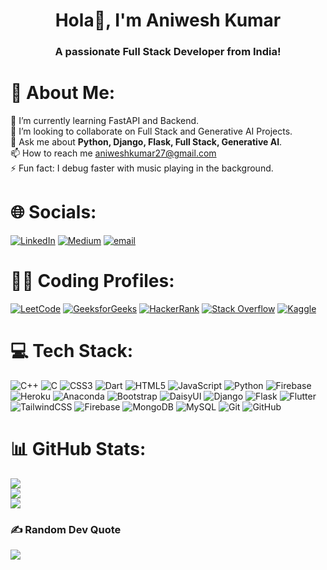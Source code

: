 <!--
**themaverick27/themaverick27** is a ✨ _special_ ✨ repository because its `README.md` (this file) appears on your GitHub profile.

Here are some ideas to get you started:

- 🔭 I’m currently working on ...
- 🌱 I’m currently learning ...
- 👯 I’m looking to collaborate on ...
- 🤔 I’m looking for help with ...
- 💬 Ask me about ...
- 📫 How to reach me: ...
- 😄 Pronouns: ...
- ⚡ Fun fact: ...
-->
<h1 align="center"> <b>Hola👋, I'm Aniwesh Kumar</b></h1>
<h3 align="center">A passionate <b>Full Stack Developer</b> from India!</h3>


# 👤 About Me:
🌱 I’m currently learning FastAPI and Backend.<br>
👯 I’m looking to collaborate on Full Stack and Generative AI Projects.<br>
💬 Ask me about <b>Python, Django, Flask, Full Stack, Generative AI</b>.<br>
📫 How to reach me aniweshkumar27@gmail.com <br>
⚡ Fun fact: I debug faster with music playing in the background. <br>

# 🌐 Socials:
[![LinkedIn](https://img.shields.io/badge/LinkedIn-%230077B5.svg?logo=linkedin&logoColor=white)](https://linkedin.com/in/aniweshkumar27) [![Medium](https://img.shields.io/badge/Medium-12100E?logo=medium&logoColor=white)](https://medium.com/@@aniweshkumar27) [![email](https://img.shields.io/badge/Email-D14836?logo=gmail&logoColor=white)](mailto:aniweshkumar27@gmail.com) 

# 🧑‍💻 Coding Profiles:
[![LeetCode](https://img.shields.io/badge/LeetCode-%23FFA116.svg?logo=leetcode&logoColor=black)](https://leetcode.com/u/themaverick27/) 
[![GeeksforGeeks](https://img.shields.io/badge/GeeksforGeeks-%2300C853.svg?logo=geeksforgeeks&logoColor=white)](https://www.geeksforgeeks.org/user/themaverick27/) 
[![HackerRank](https://img.shields.io/badge/HackerRank-%232EC866.svg?logo=hackerrank&logoColor=white)](https://www.hackerrank.com/profile/aniweshkumar27) 
[![Stack Overflow](https://img.shields.io/badge/StackOverflow-FE7A16.svg?logo=stackoverflow&logoColor=white)](https://stackoverflow.com/users/30702873/aniwesh-kumar) 
[![Kaggle](https://img.shields.io/badge/Kaggle-20BEFF.svg?logo=kaggle&logoColor=white)](https://www.kaggle.com/aniweshkumar)

<!--
# 👨🏻‍💻 Connect With Me:
<p align="left">
<a href="https://linkedin.com/in/https://www.linkedin.com/in/aniweshkumar27/" target="blank"><img align="center" src="https://raw.githubusercontent.com/rahuldkjain/github-profile-readme-generator/master/src/images/icons/Social/linked-in-alt.svg" alt="https://www.linkedin.com/in/aniweshkumar27/" height="30" width="40" /></a>
<a href="https://stackoverflow.com/users/https://stackoverflow.com/users/30702873/aniwesh-kumar" target="blank"><img align="center" src="https://raw.githubusercontent.com/rahuldkjain/github-profile-readme-generator/master/src/images/icons/Social/stack-overflow.svg" alt="https://stackoverflow.com/users/30702873/aniwesh-kumar" height="30" width="40" /></a>
<a href="https://kaggle.com/aniweshkumar" target="blank"><img align="center" src="https://raw.githubusercontent.com/rahuldkjain/github-profile-readme-generator/master/src/images/icons/Social/kaggle.svg" alt="aniweshkumar" height="30" width="40" /></a>
<a href="https://medium.com/@aniweshkumar27" target="blank"><img align="center" src="https://raw.githubusercontent.com/rahuldkjain/github-profile-readme-generator/master/src/images/icons/Social/medium.svg" alt="@aniweshkumar27" height="30" width="40" /></a>
<a href="https://www.hackerrank.com/https://www.hackerrank.com/profile/aniweshkumar27" target="blank"><img align="center" src="https://raw.githubusercontent.com/rahuldkjain/github-profile-readme-generator/master/src/images/icons/Social/hackerrank.svg" alt="https://www.hackerrank.com/profile/aniweshkumar27" height="30" width="40" /></a>
<a href="https://www.leetcode.com/https://leetcode.com/u/themaverick27/" target="blank"><img align="center" src="https://raw.githubusercontent.com/rahuldkjain/github-profile-readme-generator/master/src/images/icons/Social/leet-code.svg" alt="https://leetcode.com/u/themaverick27/" height="30" width="40" /></a>
<a href="https://auth.geeksforgeeks.org/user/https://www.geeksforgeeks.org/user/themaverick27/" target="blank"><img align="center" src="https://raw.githubusercontent.com/rahuldkjain/github-profile-readme-generator/master/src/images/icons/Social/geeks-for-geeks.svg" alt="https://www.geeksforgeeks.org/user/themaverick27/" height="30" width="40" /></a>
</p>
-->

# 💻 Tech Stack:
![C++](https://img.shields.io/badge/c++-%2300599C.svg?style=for-the-badge&logo=c%2B%2B&logoColor=white) ![C](https://img.shields.io/badge/c-%2300599C.svg?style=for-the-badge&logo=c&logoColor=white) ![CSS3](https://img.shields.io/badge/css3-%231572B6.svg?style=for-the-badge&logo=css3&logoColor=white) ![Dart](https://img.shields.io/badge/dart-%230175C2.svg?style=for-the-badge&logo=dart&logoColor=white) ![HTML5](https://img.shields.io/badge/html5-%23E34F26.svg?style=for-the-badge&logo=html5&logoColor=white) ![JavaScript](https://img.shields.io/badge/javascript-%23323330.svg?style=for-the-badge&logo=javascript&logoColor=%23F7DF1E) ![Python](https://img.shields.io/badge/python-3670A0?style=for-the-badge&logo=python&logoColor=ffdd54) ![Firebase](https://img.shields.io/badge/firebase-%23039BE5.svg?style=for-the-badge&logo=firebase) ![Heroku](https://img.shields.io/badge/heroku-%23430098.svg?style=for-the-badge&logo=heroku&logoColor=white) ![Anaconda](https://img.shields.io/badge/Anaconda-%2344A833.svg?style=for-the-badge&logo=anaconda&logoColor=white) ![Bootstrap](https://img.shields.io/badge/bootstrap-%238511FA.svg?style=for-the-badge&logo=bootstrap&logoColor=white) ![DaisyUI](https://img.shields.io/badge/daisyui-5A0EF8?style=for-the-badge&logo=daisyui&logoColor=white) ![Django](https://img.shields.io/badge/django-%23092E20.svg?style=for-the-badge&logo=django&logoColor=white) ![Flask](https://img.shields.io/badge/flask-%23000.svg?style=for-the-badge&logo=flask&logoColor=white) ![Flutter](https://img.shields.io/badge/Flutter-%2302569B.svg?style=for-the-badge&logo=Flutter&logoColor=white) ![TailwindCSS](https://img.shields.io/badge/tailwindcss-%2338B2AC.svg?style=for-the-badge&logo=tailwind-css&logoColor=white) ![Firebase](https://img.shields.io/badge/firebase-a08021?style=for-the-badge&logo=firebase&logoColor=ffcd34) ![MongoDB](https://img.shields.io/badge/MongoDB-%234ea94b.svg?style=for-the-badge&logo=mongodb&logoColor=white) ![MySQL](https://img.shields.io/badge/mysql-4479A1.svg?style=for-the-badge&logo=mysql&logoColor=white) ![Git](https://img.shields.io/badge/git-%23F05033.svg?style=for-the-badge&logo=git&logoColor=white) ![GitHub](https://img.shields.io/badge/github-%23121011.svg?style=for-the-badge&logo=github&logoColor=white)

# 📊 GitHub Stats:
![](https://github-readme-stats.vercel.app/api?username=themaverick27&theme=dark&hide_border=false&include_all_commits=false&count_private=false)<br/>
![](https://nirzak-streak-stats.vercel.app/?user=themaverick27&theme=dark&hide_border=false)<br/>
![](https://github-readme-stats.vercel.app/api/top-langs/?username=themaverick27&theme=dark&hide_border=false&include_all_commits=false&count_private=false&layout=compact)

### ✍️ Random Dev Quote
![](https://quotes-github-readme.vercel.app/api?type=horizontal&theme=radical)

